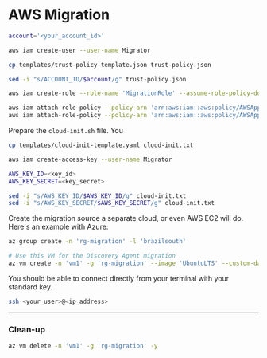 # AWS Migration

```sh
account='<your_account_id>'

aws iam create-user --user-name Migrator

cp templates/trust-policy-template.json trust-policy.json

sed -i "s/ACCOUNT_ID/$account/g" trust-policy.json

aws iam create-role --role-name 'MigrationRole' --assume-role-policy-document 'file://trust-policy.json'

aws iam attach-role-policy --policy-arn 'arn:aws:iam::aws:policy/AWSApplicationDiscoveryServiceFullAccess' --role-name 'MigrationRole'
aws iam attach-role-policy --policy-arn 'arn:aws:iam::aws:policy/AWSApplicationDiscoveryAgentAccess' --role-name 'MigrationRole'
```

Prepare the `cloud-init.sh` file. You

```sh
cp templates/cloud-init-template.yaml cloud-init.txt

aws iam create-access-key --user-name Migrator

AWS_KEY_ID=<key_id>
AWS_KEY_SECRET=<key_secret>

sed -i "s/AWS_KEY_ID/$AWS_KEY_ID/g" cloud-init.txt
sed -i "s/AWS_KEY_SECRET/$AWS_KEY_SECRET/g" cloud-init.txt
```

Create the migration source a separate cloud, or even AWS EC2 will do. Here's an example with Azure:

```sh
az group create -n 'rg-migration' -l 'brazilsouth'

# Use this VM for the Discovery Agent migration
az vm create -n 'vm1' -g 'rg-migration' --image 'UbuntuLTS' --custom-data 'cloud-init.txt'
```

You should be able to connect directly from your terminal with your standard key.

```sh
ssh <your_user>@<ip_address>
```


---

### Clean-up

```sh
az vm delete -n 'vm1' -g 'rg-migration' -y
```